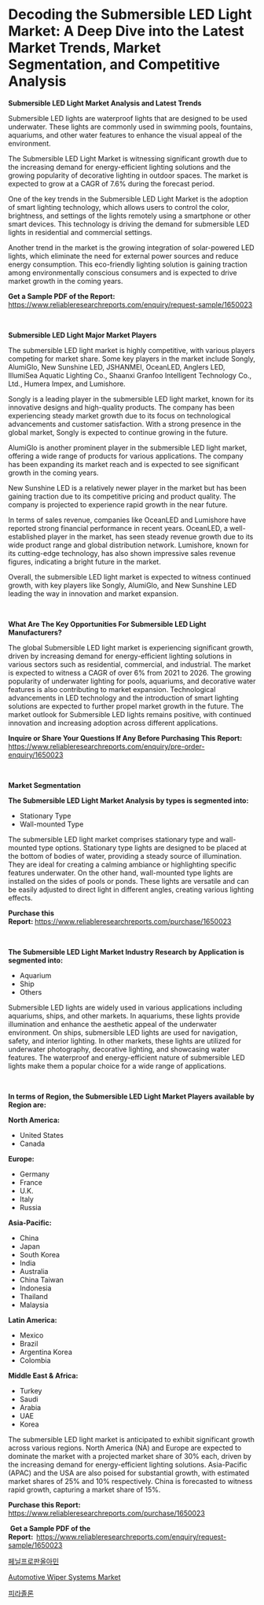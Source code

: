 <p><h1>Decoding the Submersible LED Light Market: A Deep Dive into the Latest Market Trends, Market Segmentation, and Competitive Analysis</h1></p><p><strong>Submersible LED Light Market Analysis and Latest Trends</strong></p>
<p><p>Submersible LED lights are waterproof lights that are designed to be used underwater. These lights are commonly used in swimming pools, fountains, aquariums, and other water features to enhance the visual appeal of the environment.</p><p>The Submersible LED Light Market is witnessing significant growth due to the increasing demand for energy-efficient lighting solutions and the growing popularity of decorative lighting in outdoor spaces. The market is expected to grow at a CAGR of 7.6% during the forecast period.</p><p>One of the key trends in the Submersible LED Light Market is the adoption of smart lighting technology, which allows users to control the color, brightness, and settings of the lights remotely using a smartphone or other smart devices. This technology is driving the demand for submersible LED lights in residential and commercial settings.</p><p>Another trend in the market is the growing integration of solar-powered LED lights, which eliminate the need for external power sources and reduce energy consumption. This eco-friendly lighting solution is gaining traction among environmentally conscious consumers and is expected to drive market growth in the coming years.</p></p>
<p><strong>Get a Sample PDF of the Report:&nbsp;</strong> <a href="https://www.reliableresearchreports.com/enquiry/request-sample/1650023">https://www.reliableresearchreports.com/enquiry/request-sample/1650023</a></p>
<p>&nbsp;</p>
<p><strong>Submersible LED Light Major Market Players</strong></p>
<p><p>The submersible LED light market is highly competitive, with various players competing for market share. Some key players in the market include Songly, AlumiGlo, New Sunshine LED, JSHANMEI, OceanLED, Anglers LED, IllumiSea Aquatic Lighting Co., Shaanxi Granfoo Intelligent Technology Co., Ltd., Humera Impex, and Lumishore.</p><p>Songly is a leading player in the submersible LED light market, known for its innovative designs and high-quality products. The company has been experiencing steady market growth due to its focus on technological advancements and customer satisfaction. With a strong presence in the global market, Songly is expected to continue growing in the future.</p><p>AlumiGlo is another prominent player in the submersible LED light market, offering a wide range of products for various applications. The company has been expanding its market reach and is expected to see significant growth in the coming years.</p><p>New Sunshine LED is a relatively newer player in the market but has been gaining traction due to its competitive pricing and product quality. The company is projected to experience rapid growth in the near future.</p><p>In terms of sales revenue, companies like OceanLED and Lumishore have reported strong financial performance in recent years. OceanLED, a well-established player in the market, has seen steady revenue growth due to its wide product range and global distribution network. Lumishore, known for its cutting-edge technology, has also shown impressive sales revenue figures, indicating a bright future in the market.</p><p>Overall, the submersible LED light market is expected to witness continued growth, with key players like Songly, AlumiGlo, and New Sunshine LED leading the way in innovation and market expansion.</p></p>
<p>&nbsp;</p>
<p><strong>What Are The Key Opportunities For Submersible LED Light Manufacturers?</strong></p>
<p><p>The global Submersible LED light market is experiencing significant growth, driven by increasing demand for energy-efficient lighting solutions in various sectors such as residential, commercial, and industrial. The market is expected to witness a CAGR of over 6% from 2021 to 2026. The growing popularity of underwater lighting for pools, aquariums, and decorative water features is also contributing to market expansion. Technological advancements in LED technology and the introduction of smart lighting solutions are expected to further propel market growth in the future. The market outlook for Submersible LED lights remains positive, with continued innovation and increasing adoption across different applications.</p></p>
<p><strong>Inquire or Share Your Questions If Any Before Purchasing This Report:</strong> <a href="https://www.reliableresearchreports.com/enquiry/pre-order-enquiry/1650023">https://www.reliableresearchreports.com/enquiry/pre-order-enquiry/1650023</a></p>
<p>&nbsp;</p>
<p><strong>Market Segmentation</strong></p>
<p><strong>The Submersible LED Light Market Analysis by types is segmented into:</strong></p>
<p><ul><li>Stationary Type</li><li>Wall-mounted Type</li></ul></p>
<p><p>The submersible LED light market comprises stationary type and wall-mounted type options. Stationary type lights are designed to be placed at the bottom of bodies of water, providing a steady source of illumination. They are ideal for creating a calming ambiance or highlighting specific features underwater. On the other hand, wall-mounted type lights are installed on the sides of pools or ponds. These lights are versatile and can be easily adjusted to direct light in different angles, creating various lighting effects.</p></p>
<p><strong>Purchase this Report:&nbsp;</strong><a href="https://www.reliableresearchreports.com/purchase/1650023">https://www.reliableresearchreports.com/purchase/1650023</a></p>
<p>&nbsp;</p>
<p><strong>The Submersible LED Light Market Industry Research by Application is segmented into:</strong></p>
<p><ul><li>Aquarium</li><li>Ship</li><li>Others</li></ul></p>
<p><p>Submersible LED lights are widely used in various applications including aquariums, ships, and other markets. In aquariums, these lights provide illumination and enhance the aesthetic appeal of the underwater environment. On ships, submersible LED lights are used for navigation, safety, and interior lighting. In other markets, these lights are utilized for underwater photography, decorative lighting, and showcasing water features. The waterproof and energy-efficient nature of submersible LED lights make them a popular choice for a wide range of applications.</p></p>
<p>&nbsp;</p>
<p><strong>In terms of Region, the Submersible LED Light Market Players available by Region are:</strong></p>
<p>
    <p> <strong> North America: </strong>
        <ul>
            <li>United States</li>
            <li>Canada</li>
        </ul>
        </p> 
    <p> <strong> Europe: </strong>
        <ul>
            <li>Germany</li>
            <li>France</li>
            <li>U.K.</li>
            <li>Italy</li>
            <li>Russia</li>
        </ul>
        </p> 
    <p> <strong> Asia-Pacific: </strong>
        <ul>
            <li>China</li>
            <li>Japan</li>
            <li>South Korea</li>
            <li>India</li>
            <li>Australia</li>
            <li>China Taiwan</li>
            <li>Indonesia</li>
            <li>Thailand</li>
            <li>Malaysia</li>
        </ul>
        </p> 
    <p> <strong> Latin America: </strong>
        <ul>
            <li>Mexico</li>
            <li>Brazil</li>
            <li>Argentina Korea</li>
            <li>Colombia</li>
        </ul>
        </p> 
    <p> <strong> Middle East & Africa: </strong>
        <ul>
            <li>Turkey</li>
            <li>Saudi</li>
            <li>Arabia</li>
            <li>UAE</li>
            <li>Korea</li>
        </ul>
    </p>
    </p>
<p><p>The submersible LED light market is anticipated to exhibit significant growth across various regions. North America (NA) and Europe are expected to dominate the market with a projected market share of 30% each, driven by the increasing demand for energy-efficient lighting solutions. Asia-Pacific (APAC) and the USA are also poised for substantial growth, with estimated market shares of 25% and 10% respectively. China is forecasted to witness rapid growth, capturing a market share of 15%.</p></p>
<p><strong>Purchase this Report: </strong><a href="https://www.reliableresearchreports.com/purchase/1650023">https://www.reliableresearchreports.com/purchase/1650023</a></p>
<p>&nbsp;<strong>Get a Sample PDF of the Report:&nbsp;&nbsp;</strong><a href="https://www.reliableresearchreports.com/enquiry/request-sample/1650023">https://www.reliableresearchreports.com/enquiry/request-sample/1650023</a></p>
<p><strong></strong></p>
<p><p><a href="https://medium.com/@edaunhshhs/%ED%8E%98%EB%8B%90%ED%94%84%EB%A1%9C%ED%8C%8C%EB%86%80%EC%95%84%EB%AF%BC-%EC%8B%9C%EC%9E%A5-%EC%A1%B0%EC%82%AC-%EB%B3%B4%EA%B3%A0%EC%84%9C-%EA%B7%B8-%EC%97%AD%EC%82%AC-%EB%B0%8F-2024%EB%85%84%EB%B6%80%ED%84%B0-2031%EB%85%84%EA%B9%8C%EC%A7%80%EC%9D%98-%EC%98%88%EC%B8%A1-4123cbe23a1d">페닐프로판올아민</a></p><p><a href="https://chivalrous-flock-a86.notion.site/Automotive-Wiper-Systems-Market-Insights-Market-Players-and-Forecast-Till-2031-4080f7fa86ed4d65a9aa3aa0107c37e2">Automotive Wiper Systems Market</a></p><p><a href="https://medium.com/@achimcoteanu1/%EC%BD%94%EB%81%BC%EB%A6%AC-%EC%8B%9C%EC%9E%A5-%EC%84%B1%EA%B3%B5%EC%A0%81%EC%9D%B8-%EB%B9%84%EC%A6%88%EB%8B%88%EC%8A%A4-%EC%A0%84%EB%9E%B5%EC%9D%84-%EC%9C%84%ED%95%9C-%EC%97%B4%EC%87%A0-2031%EB%85%84%EA%B9%8C%EC%A7%80-%EC%98%88%EC%B8%A1-c9e90c8eb18d">피라졸론</a></p></p>